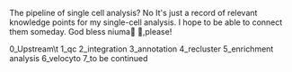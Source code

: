 The pipeline of single cell analysis? No
It's just a record of relevant knowledge points for my single-cell analysis. I hope to be able to connect them someday.
God bless niuma🐂 🐎,please!

0_Upstream\t
1_qc
2_integration
3_annotation
4_recluster
5_enrichment analysis
6_velocyto
7_to be continued
